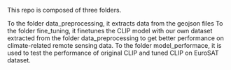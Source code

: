 This repo is composed of three folders. 

To the folder data_preprocessing, it extracts data from the geojson files 
To the folder fine_tuning, it finetunes the CLIP model with our own dataset extracted from the folder data_preprocessing to get better performance on climate-related remote sensing data.
To the folder model_performace, it is used to test the performance of original CLIP and tuned CLIP on EuroSAT dataset.
